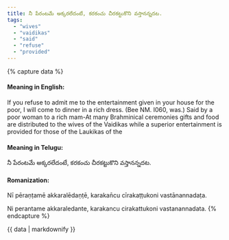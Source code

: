 ```yaml
---
title: నీ పేరంటమే అక్కరలేదంటే, కరకంచు చీరకట్టుకొని వస్తానన్నదట.
tags:
  - "wives"
  - "vaidikas"
  - "said"
  - "refuse"
  - "provided"
---
```


{% capture data %}
#### Meaning in English:
If you refuse to admit me to the entertainment given in your house for the poor, I will come to dinner in a rich dress.
(Bee NM. I060, was.)
Said by a poor woman to a rich mam-At many Brahminical ceremonies gifts and food are distributed to the wives of the Vaidikas while a superior entertainment is provided for those of the Laukikas of the

#### Meaning in Telugu:
నీ పేరంటమే అక్కరలేదంటే, కరకంచు చీరకట్టుకొని వస్తానన్నదట.

#### Romanization:
Nī pēraṇṭamē akkaralēdaṇṭē, karakan̄cu cīrakaṭṭukoni vastānannadaṭa.

Ni perantame akkaraledante, karakancu cirakattukoni vastanannadata.
{% endcapture %}

{{ data | markdownify }}

